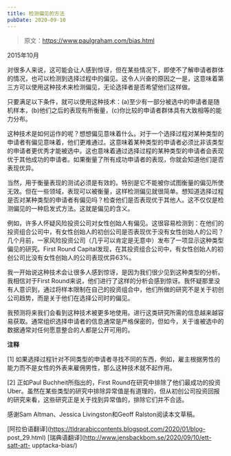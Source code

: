 ```yaml
---
title: 检测偏见的方法
pubDate: 2020-09-10
---
```


> 原文：https://www.paulgraham.com/bias.html 

            
2015年10月

对很多人来说，这可能会让人感到惊讶，但在某些情况下，即使不了解申请者群体的情况，也可以检测到选择过程中的偏见。这令人兴奋的原因之一是，这意味着第三方可以使用这种技术来检测偏见，无论选择者是否希望他们这样做。

只要满足以下条件，就可以使用这种技术：(a)至少有一部分被选中的申请者是随机样本，(b)他们之后的表现有所衡量，(c)你比较的申请者群体具有大致相等的能力分布。

这种技术是如何运作的呢？想想偏见意味着什么。对于一个选择过程对某种类型的申请者有偏见意味着，他们更难通过。这意味着某种类型的申请者必须比非该类型的申请者更优秀才能被选中。这也意味着通过选择过程的某种类型的申请者会表现优于其他成功的申请者。如果衡量了所有成功申请者的表现，你就会知道他们是否表现优异。

当然，用于衡量表现的测试必须是有效的。特别是它不能被你试图衡量的偏见所使无效。但在一些领域，表现可以被衡量，这样检测偏见就很简单。想知道选择过程是否对某种类型的申请者有偏见吗？检查他们是否表现优于其他人。这不仅仅是检测偏见的一种启发式方法。这就是偏见的含义。

例如，许多人怀疑风险投资公司对女性创始人有偏见。这很容易检测到：在他们的投资组合公司中，有女性创始人的初创公司是否表现优于没有女性创始人的公司？几个月前，一家风险投资公司（几乎可以肯定是无意中）发布了一项显示这种类型偏见的研究。First Round Capital发现，在其投资组合公司中，有女性创始人的初创公司比没有女性创始人的公司表现优异63%。 

我一开始说这种技术会让很多人感到惊讶，是因为我们很少见到这种类型的分析。我相信对于First Round来说，他们进行了这样的分析会感到惊讶。我怀疑那里没有人意识到，通过将样本限制在自己的投资组合中，他们所做的研究不是关于初创公司趋势，而是关于他们在选择公司时的偏见。

我预测将来我们会看到这种技术被更多地使用。进行这类研究所需的信息越来越容易获取。通常组织选择申请者的信息通常是严格保密的，但如今，关于谁被选中的数据通常对任何愿意整合的人都是公开可用的。

**注释**

<a name=检测偏见的方法_note1>[1]</a> 如果选择过程针对不同类型的申请者寻找不同的东西，例如，雇主根据男性的能力而不是女性的外表来雇佣男性，那么这种技术就不起作用。

<a name=检测偏见的方法_note2>[2]</a> 正如Paul Buchheit所指出的，First Round在研究中排除了他们最成功的投资Uber。虽然在某些类型的研究中排除异常值是有道理的，但从初创公司投资回报的研究来看，这些研究正是关于找到异常值的，排除它们并不合适。

感谢Sam Altman、Jessica Livingston和Geoff Ralston阅读本文草稿。

[阿拉伯语翻译](https://tldrarabiccontents.blogspot.com/2020/01/blog- post_29.html) [瑞典语翻译](http://www.jensbackbom.se/2020/09/10/ett-satt-att- upptacka-bias/)
